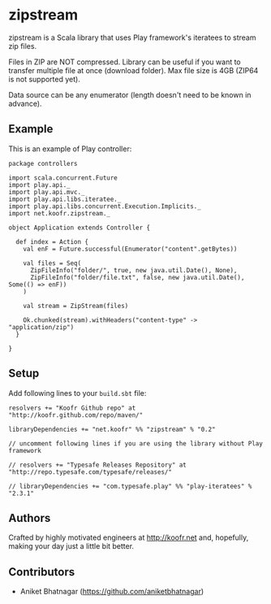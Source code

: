 # zipstream

zipstream is a Scala library that uses Play framework's iteratees to stream zip files.

Files in ZIP are NOT compressed. Library can be useful if you want to transfer multiple file at once (download folder). Max file size is 4GB (ZIP64 is not supported yet).

Data source can be any enumerator (length doesn't need to be known in advance).

## Example

This is an example of Play controller:

    package controllers

    import scala.concurrent.Future
    import play.api._
    import play.api.mvc._
    import play.api.libs.iteratee._
    import play.api.libs.concurrent.Execution.Implicits._
    import net.koofr.zipstream._

    object Application extends Controller {

      def index = Action {
        val enF = Future.successful(Enumerator("content".getBytes))

        val files = Seq(
          ZipFileInfo("folder/", true, new java.util.Date(), None),
          ZipFileInfo("folder/file.txt", false, new java.util.Date(), Some(() => enF))
        )
        
        val stream = ZipStream(files)
        
        Ok.chunked(stream).withHeaders("content-type" -> "application/zip")
      }

    }

## Setup

Add following lines to your `build.sbt` file:

    resolvers += "Koofr Github repo" at "http://koofr.github.com/repo/maven/"

    libraryDependencies += "net.koofr" %% "zipstream" % "0.2"

    // uncomment following lines if you are using the library without Play framework

    // resolvers += "Typesafe Releases Repository" at "http://repo.typesafe.com/typesafe/releases/"

    // libraryDependencies += "com.typesafe.play" %% "play-iteratees" % "2.3.1"

## Authors

Crafted by highly motivated engineers at http://koofr.net and, hopefully, making your day just a little bit better.

## Contributors

- Aniket Bhatnagar (https://github.com/aniketbhatnagar)
